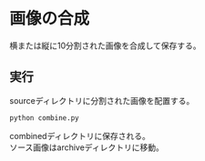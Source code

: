 # 画像の合成

横または縦に10分割された画像を合成して保存する。

## 実行

sourceディレクトリに分割された画像を配置する。

```
python combine.py
```

combinedディレクトリに保存される。  
ソース画像はarchiveディレクトリに移動。
